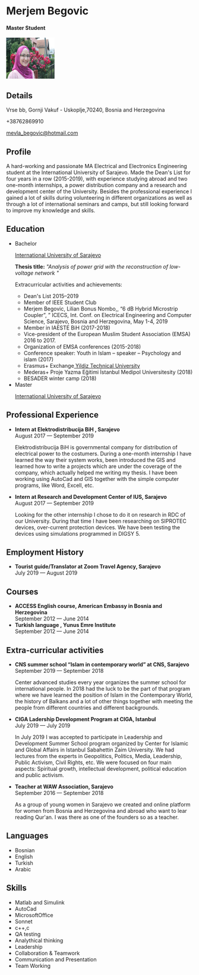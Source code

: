<html> 
<head> 
<title>My resume page</title> 
</head>
<body> 
<h1>Merjem Begovic</h1>
<h4>Master Student</h4>
<img src="profilephoto.jpg" alt="Profile image" width="130" height="110">

<h2>Details</h2>
<p>Vrse bb, Gornji Vakuf - Uskoplje,70240, Bosnia and Herzegovina</p>
<p>+38762869910</p>
<p><a href="mailto:mevla_begovic@hotmail.com ">mevla_begovic@hotmail.com</a>
<h2>Profile</h2>
<p>A hard-working and passionate MA Electrical and Electronics Engineering
 student at the International University of Sarajevo. 
Made the Dean's List for four years in a row (2015-2019), 
with experience studying abroad and two one-month internships, 
a power distribution company and a research and development center
 of the University. Besides the professional experience I gained 
a lot of skills during volunteering in different organizations 
as well as through a lot of international seminars and camps,
 but still looking forward to improve my knowledge and skills.</p>
<h2>Education</h2>

<ul>
  <li>Bachelor</li>
<p><a href="https://www.ius.edu.ba/">International University of Sarajevo</a></p>
<p><h><b>Thesis title:</b></h><i> "Analysis of power grid with the reconstruction of low-voltage
network " </i></p>
<h>Extracurricular activities and achievements:</h>
<ul>
<li> Dean's List 2015–2019</li>
<li>Member of IEEE Student Club</li>
<li>Merjem Begovic, Lilian Bonus Nombo,, “6 dB Hybrid Microstrip Coupler”,
” ICECS, Int. Conf. on Electrical Engineering and Computer Science,
Sarajevo, Bosnia and Herzegovina, May 1-4, 2019</li>
<li>Member in IAESTE BiH (2017-2018)</li>
<li>Vice-president of the European Muslim Student Association (EMSA) 2016
to 2017.</li>
<li>Organization of EMSA conferences (2015-2018)</li>
<li>Conference speaker: Youth in Islam – speaker – Psychology and islam
(2017)</li>
<li>Erasmus+ Exchange<a href="http://www.yildiz.edu.tr/en/">
Yildiz  Technical University</a></li>
<li>Mederas+ Proje Yazma Eğitimi İstanbul Medipol Universitesity (2018)</li>
<li>BESADER winter camp (2018)</li>
</ul>
  <li>Master</li>
<p><a href="https://www.ius.edu.ba/">International University of Sarajevo</a></p>
</ul>

<h2> Professional Experience</h2> 
<ul>
  <li><b>Intern at Elektrodistribucija BiH , Sarajevo</b></li>
<p5>August 2017 — September 2019</p5>
<p> Elektrodistribucija BiH is governmental company for distribution of
electrical power to the costumers. During a one-month internship I have
learned the way their system works, been introduced the GIS and learned
how to write a projects which are under the coverage of the company, which
actually helped me writing my thesis. I have been working using AutoCad
and GIS together with the simple computer programs, like Word, Excell, etc.</p> 
<li><b>Intern at Research and Development Center of IUS, Sarajevo</b></li>
<p5>August 2017 — September 2019</p5>
<p> Looking for the other internship I chose to do it on research in RDC of our
University. During that time I have been researching on SIPROTEC devices,
over-current protection devices. We have been testing the devices using
simulations programmed in DIGSY 5.</p> 
</ul>
<h2> Employment History</h2> 
<ul>
  <li><b>Tourist guide/Translator at Zoom Travel Agency, Sarajevo</b></li>
<p5>July 2019 — August 2019</p5>
</ul>
<h2> Courses</h2> 
<ul>
  <li><b>ACCESS English course, American Embassy in Bosnia and Herzegovina</b></li>
<p5>September 2012 — June 2014</p5>
<li><b>Turkish language , Yunus Emre Institute</b></li>
<p5>September 2012 — June 2014</p5>
</ul>
<h2> Extra-curricular activities</h2> 
<ul>
  <li><b>CNS summer school “Islam in contemporary world” at CNS, Sarajevo</b></li>
<p5>September 2019 — September 2018</p5>
<p>Center advanced studies every year organizes the summer school for
international people. In 2018 had the luck to be the part of that program
where we have learned the position of Islam in the Contemporary World,
the history of Balkans and a lot of other things together with meeting the
people from different countries and different backgrounds.</p>
<li><b>CIGA Ladership Development Program at CIGA, Istanbul</b></li>
<p5>July 2019 — July 2019</p5>
<p>In July 2019 I was accepted to participate in Leadership and Development
Summer School program organized by Center for Islamic and Global Affairs
in Istanbul Sabahettin Zaim University. We had lectures from the experts
in Geopolitics, Politics, Media, Leadership, Public Activism, Civil Rights,
etc. We were focused on four main aspects: Spiritual growth, intellectual
development, political education and public activism.</p>
<li><b>Teacher at WAW Association, Sarajevo</b></li>
<p5>September 2016 — September 2018</p5>
<p>As a group of young women in Sarajevo we created and online platform for
women from Bosnia and Herzegovina and abroad who want to lear reading
Qur'an. I was there as one of the founders so as a teacher.</p>
</ul>
<h2> Languages</h2>
<ul> 
<li> Bosnian </li>
<li> English </li>
<li> Turkish </li>
<li> Arabic </li>
</ul>
<h2> Skills</h2>
<ul> 
<li>Matlab and Simulink </li>
<li> AutoCad </li>
<li> MicrosoftOffice </li>
<li> Sonnet </li>
<li> c++,c </li>
<li> QA testing </li>
<li> Analythical thinking </li>
<li> Leadership </li>
<li> Collaboration & Teamwork </li>
<li> Communication and
Presentation </li>
<li> Team Working </li>
</ul>

</body>
</html>
